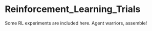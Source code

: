# Reinforcement_Learning_Trials
Some RL experiments are included here.
Agent warriors, assemble!



